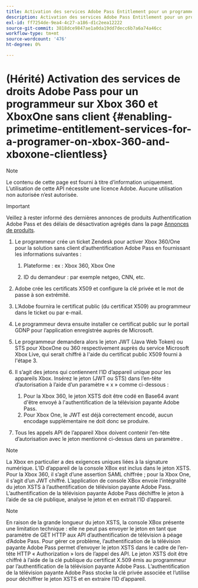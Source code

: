 ```yaml
---
title: Activation des services Adobe Pass Entitlement pour un programmeur sur Xbox 360 et XboxOne sans client
description: Activation des services Adobe Pass Entitlement pour un programmeur sur Xbox 360 et XboxOne sans client
exl-id: ff7254de-9ea4-4c27-a186-d1c2eea12222
source-git-commit: 3818dce9847ae1a0da19dd7decc6b7a6a74a46cc
workflow-type: tm+mt
source-wordcount: '476'
ht-degree: 0%

---
```


# (Hérité) Activation des services de droits Adobe Pass pour un programmeur sur Xbox 360 et XboxOne sans client {#enabling-primetime-entitlement-services-for-a-programer-on-xbox-360-and-xboxone-clientless}

>[!NOTE]
>
>Le contenu de cette page est fourni à titre d’information uniquement. L’utilisation de cette API nécessite une licence Adobe. Aucune utilisation non autorisée n’est autorisée.

>[!IMPORTANT]
>
> Veillez à rester informé des dernières annonces de produits Authentification Adobe Pass et des délais de désactivation agrégés dans la page [Annonces de produits](/help/authentication/product-announcements.md).


1. Le programmeur crée un ticket Zendesk pour activer Xbox 360/One pour la solution sans client d’authentification Adobe Pass en fournissant les informations suivantes :

   1. Plateforme : ex : Xbox 360, Xbox One

   1. ID du demandeur : par exemple netgeo, CNN, etc.

1. Adobe crée les certificats X509 et configure la clé privée et le mot de passe à son extrémité.

1. L’Adobe fournira le certificat public (du certificat X509) au programmeur dans le ticket ou par e-mail.

1. Le programmeur devra ensuite installer ce certificat public sur le portail GDNP pour l’application enregistrée auprès de Microsoft.

1. Le programmeur demandera alors le jeton JWT (Java Web Token) ou STS pour XboxOne ou 360 respectivement auprès du service Microsoft Xbox Live, qui serait chiffré à l&#39;aide du certificat public X509 fourni à l&#39;étape 3.

1. Il s’agit des jetons qui contiennent l’ID d’appareil unique pour les appareils Xbox. Insérez le jeton (JWT ou STS) dans l’en-tête d’autorisation à l’aide d’un paramètre « x » comme ci-dessous :

   1. Pour la Xbox 360, le jeton XSTS doit être codé en Base64 avant d&#39;être envoyé à l&#39;authentification de la télévision payante Adobe Pass.
   1. Pour Xbox One, le JWT est déjà correctement encodé, aucun encodage supplémentaire ne doit donc se produire.

1. Tous les appels API de l’appareil Xbox doivent contenir l’en-tête d’autorisation avec le jeton mentionné ci-dessus dans un paramètre .



>[!NOTE]
>
>La Xbox en particulier a des exigences uniques liées à la signature numérique. L’ID d’appareil de la console XBox est inclus dans le jeton XSTS.  Pour la Xbox 360, il s’agit d’une assertion SAML chiffrée ; pour la Xbox One, il s’agit d’un JWT chiffré. L’application de console XBox envoie l’intégralité du jeton XSTS à l’authentification de télévision payante Adobe Pass. L’authentification de la télévision payante Adobe Pass déchiffre le jeton à l’aide de sa clé publique, analyse le jeton et en extrait l’ID d’appareil.

>[!NOTE]
>
>En raison de la grande longueur du jeton XSTS, la console XBox présente une limitation technique : elle ne peut pas envoyer le jeton en tant que paramètre de GET HTTP aux API d’authentification de télévision à péage d’Adobe Pass. Pour gérer ce problème, l’authentification de la télévision payante Adobe Pass permet d’envoyer le jeton XSTS dans le cadre de l’en-tête HTTP « Authorization » lors de l’appel des API. Le jeton XSTS doit être chiffré à l’aide de la clé publique du certificat X.509 émis au programmeur par l’authentification de la télévision payante Adobe Pass. L’authentification de la télévision payante Adobe Pass stocke la clé privée associée et l’utilise pour déchiffrer le jeton XSTS et en extraire l’ID d’appareil.

